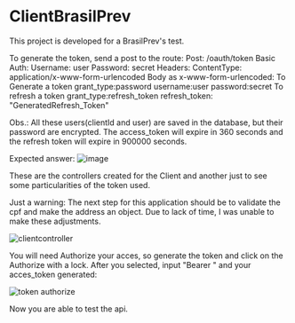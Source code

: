 # ClientBrasilPrev
This project is developed for a BrasilPrev's test. 

To generate the token, send a post to the route: 
  Post: /oauth/token 
  Basic Auth: 
    Username: user
    Password: secret
  Headers:
    ContentType: application/x-www-form-urlencoded
  Body as x-www-form-urlencoded:
  To Generate a token
    grant_type:password
    username:user
    password:secret
  To refresh a token
    grant_type:refresh_token
    refresh_token: "GeneratedRefresh_Token"
    
    
  Obs.: 
  All these users(clientId and user) are saved in the database, but their password are encrypted.
  The access_token will expire in 360 seconds and the refresh token will expire in 900000 seconds.
  
  Expected answer:
    ![image](https://user-images.githubusercontent.com/18118193/91001341-d4bef080-e5a1-11ea-8b8a-80560c0cddc6.png)


These are the controllers created for the Client and another just to see some particularities of the token used.

Just a warning: The next step for this application should be to validate the cpf and make the address an object. Due to lack of time, I was unable to make these adjustments.

![clientcontroller](https://user-images.githubusercontent.com/18118193/91000870-8b21d600-e5a0-11ea-9147-4949eb6edb9e.PNG)

You will need Authorize your acces, so generate the token and click on the Authorize with a lock. After you selected, input "Bearer " and your acces_token generated:

![token authorize](https://user-images.githubusercontent.com/18118193/91002055-eef9ce00-e5a3-11ea-8126-4b62060824a9.PNG)

Now you are able to test the api.
